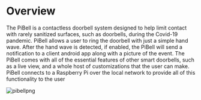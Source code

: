 # Overview
The PiBell is a contactless doorbell system designed to help limit contact with rarely sanitized surfaces, such as doorbells, during the Covid-19 pandemic. PiBell allows a user to ring the doorbell with just a simple hand wave. After the hand wave is detected, if enabled, the PiBell will send a notification to a client android app along with a picture of the event. The PiBell comes with all of the essential features of other smart doorbells, such as a live view, and a whole host of customizations that the user can make. PiBell connects to a Raspberry Pi over the local network to provide all of this functionality to the user



![pibellpng](https://user-images.githubusercontent.com/37675159/119359473-aa58ab80-bc77-11eb-8dd9-80524122ac0d.png)
